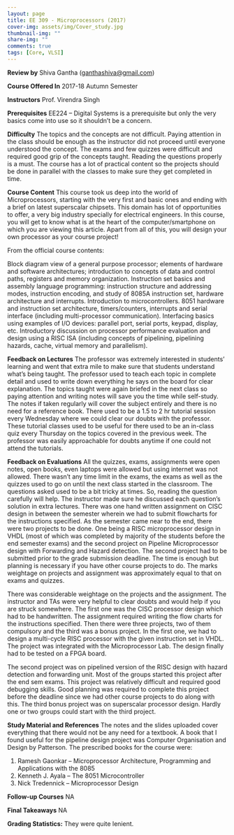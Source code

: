 ```yaml
---
layout: page
title: EE 309 - Microprocessors (2017)
cover-img: assets/img/Cover_study.jpg
thumbnail-img: ""
share-img: ""
comments: true
tags: [Core, VLSI]
---
```


**Review by**
Shiva Gantha (ganthashiva@gmail.com)

**Course Offered In**
2017-18 Autumn Semester

**Instructors**
Prof. Virendra Singh

**Prerequisites**
 EE224 – Digital Systems is a prerequisite but only the very basics come into use so it shouldn’t be a concern.

**Difficulty**
The topics and the concepts are not difficult. Paying attention in the class should be enough as the instructor did not proceed until everyone understood the concept. The exams and few quizzes were difficult and required good grip of the concepts taught. Reading the questions properly is a must. The course has a lot of practical content so the projects should be done in parallel with the classes to make sure they get completed in time.

**Course Content**
This course took us deep into the world of Microprocessors, starting with the very first and basic ones and ending with a brief on latest superscalar chipsets. This domain has lot of opportunities to offer, a very big industry specially for electrical engineers. In this course, you will get to know what is at the heart of the computer/smartphone on which you are viewing this article. Apart from all of this, you will design your own processor as your course project!

From the official course contents:

Block diagram view of a general purpose processor; elements of hardware and software architectures; introduction to concepts of data and control paths, registers and memory organization. Instruction set basics and assembly language programming: instruction structure and addressing modes, instruction encoding, and study of 8085A instruction set, hardware architecture and interrupts. Introduction to microcontrollers. 8051 hardware and instruction set architecture, timers/counters, interrupts and serial interface (including multi-processor communication). Interfacing basics using examples of I/O devices: parallel port, serial ports, keypad, display, etc. Introductory discussion on processor performance evaluation and design using a RISC ISA (including concepts of pipelining, pipelining hazards, cache, virtual memory and parallelism).
 
**Feedback on Lectures**
The professor was extremely interested in students’ learning and went that extra mile to make sure that students understand what’s being taught. The professor used to teach each topic in complete detail and used to write down everything he says on the board for clear explanation. The topics taught were again briefed in the next class so paying attention and writing notes will save you the time while self-study. The notes if taken regularly will cover the subject entirely and there is no need for a reference book. There used to be a 1.5 to 2 hr tutorial session every Wednesday where we could clear our doubts with the professor. These tutorial classes used to be useful for there used to be an in-class quiz every Thursday on the topics covered in the previous week. The professor was easily approachable for doubts anytime if one could not attend the tutorials.

**Feedback on Evaluations**
All the quizzes, exams, assignments were open notes, open books, even laptops were allowed but using internet was not allowed. There wasn’t any time limit in the exams, the exams as well as the quizzes used to go on until the next class started in the classroom. The questions asked used to be a bit tricky at times. So, reading the question carefully will help. The instructor made sure he discussed each question’s solution in extra lectures. There was one hand written assignment on CISC design in between the semester wherein we had to submit flowcharts for the instructions specified. As the semester came near to the end, there were two projects to be done. One being a RISC microprocessor design in VHDL (most of which was completed by majority of the students before the end semester exams) and the second project on Pipeline Microprocessor design with Forwarding and Hazard detection. The second project had to be submitted prior to the grade submission deadline. The time is enough but planning is necessary if you have other course projects to do. The marks weightage on projects and assignment was approximately equal to that on exams and quizzes.

There was considerable weightage on the projects and the assignment. The instructor and TAs were very helpful to clear doubts and would help if you are struck somewhere. The first one was the CISC processor design which had to be handwritten. The assignment required writing the flow charts for the instructions specified. Then there were three projects, two of them compulsory and the third was a bonus project. In the first one, we had to design a multi-cycle RISC processor with the given instruction set in VHDL. The project was integrated with the Microprocessor Lab. The design finally had to be tested on a FPGA board.

The second project was on pipelined version of the RISC design with hazard detection and forwarding unit. Most of the groups started this project after the end sem exams. This project was relatively difficult and required good debugging skills. Good planning was required to complete this project before the deadline since we had other course projects to do along with this. The third bonus project was on superscalar processor design. Hardly one or two groups could start with the third project.

**Study Material and References**
The notes and the slides uploaded cover everything that there would not be any need for a textbook. A book that I found useful for the pipeline design project was Computer Organisation and Design by Patterson. The prescribed books for the course were:

1. Ramesh Gaonkar – Microprocessor Architecture, Programming and Applications with the 8085
2. Kenneth J. Ayala – The 8051 Microcontroller
3. Nick Tredennick – Microprocessor Design


**Follow-up Courses**
NA


**Final Takeaways**
NA


**Grading Statistics:**
They were quite lenient.
